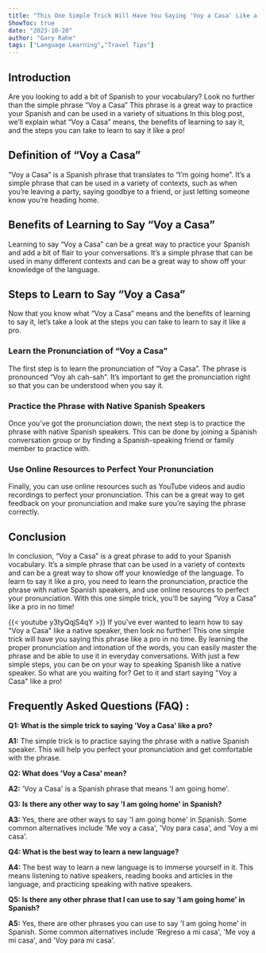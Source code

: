 ```yaml
---
title: "This One Simple Trick Will Have You Saying 'Voy a Casa' Like a Pro!"
ShowToc: true 
date: "2023-10-20"
author: "Gary Rahe" 
tags: ["Language Learning","Travel Tips"]
---
```

## Introduction

Are you looking to add a bit of Spanish to your vocabulary? Look no further than the simple phrase “Voy a Casa” This phrase is a great way to practice your Spanish and can be used in a variety of situations In this blog post, we’ll explain what “Voy a Casa” means, the benefits of learning to say it, and the steps you can take to learn to say it like a pro!

## Definition of “Voy a Casa”

“Voy a Casa” is a Spanish phrase that translates to “I’m going home”. It’s a simple phrase that can be used in a variety of contexts, such as when you’re leaving a party, saying goodbye to a friend, or just letting someone know you’re heading home.

## Benefits of Learning to Say “Voy a Casa”

Learning to say “Voy a Casa” can be a great way to practice your Spanish and add a bit of flair to your conversations. It’s a simple phrase that can be used in many different contexts and can be a great way to show off your knowledge of the language.

## Steps to Learn to Say “Voy a Casa”

Now that you know what “Voy a Casa” means and the benefits of learning to say it, let’s take a look at the steps you can take to learn to say it like a pro.

### Learn the Pronunciation of “Voy a Casa”

The first step is to learn the pronunciation of “Voy a Casa”. The phrase is pronounced “Voy ah cah-sah”. It’s important to get the pronunciation right so that you can be understood when you say it.

### Practice the Phrase with Native Spanish Speakers

Once you’ve got the pronunciation down, the next step is to practice the phrase with native Spanish speakers. This can be done by joining a Spanish conversation group or by finding a Spanish-speaking friend or family member to practice with.

### Use Online Resources to Perfect Your Pronunciation

Finally, you can use online resources such as YouTube videos and audio recordings to perfect your pronunciation. This can be a great way to get feedback on your pronunciation and make sure you’re saying the phrase correctly.

## Conclusion

In conclusion, “Voy a Casa” is a great phrase to add to your Spanish vocabulary. It’s a simple phrase that can be used in a variety of contexts and can be a great way to show off your knowledge of the language. To learn to say it like a pro, you need to learn the pronunciation, practice the phrase with native Spanish speakers, and use online resources to perfect your pronunciation. With this one simple trick, you’ll be saying “Voy a Casa” like a pro in no time!

{{< youtube y3tyQqjS4qY >}} 
If you've ever wanted to learn how to say "Voy a Casa" like a native speaker, then look no further! This one simple trick will have you saying this phrase like a pro in no time. By learning the proper pronunciation and intonation of the words, you can easily master the phrase and be able to use it in everyday conversations. With just a few simple steps, you can be on your way to speaking Spanish like a native speaker. So what are you waiting for? Get to it and start saying "Voy a Casa" like a pro!

## Frequently Asked Questions (FAQ) :
**Q1: What is the simple trick to saying 'Voy a Casa' like a pro?**

**A1:** The simple trick is to practice saying the phrase with a native Spanish speaker. This will help you perfect your pronunciation and get comfortable with the phrase.

**Q2: What does 'Voy a Casa' mean?**

**A2:** 'Voy a Casa' is a Spanish phrase that means 'I am going home'. 

**Q3: Is there any other way to say 'I am going home' in Spanish?**

**A3:** Yes, there are other ways to say 'I am going home' in Spanish. Some common alternatives include 'Me voy a casa', 'Voy para casa', and 'Voy a mi casa'. 

**Q4: What is the best way to learn a new language?**

**A4:** The best way to learn a new language is to immerse yourself in it. This means listening to native speakers, reading books and articles in the language, and practicing speaking with native speakers. 

**Q5: Is there any other phrase that I can use to say 'I am going home' in Spanish?**

**A5:** Yes, there are other phrases you can use to say 'I am going home' in Spanish. Some common alternatives include 'Regreso a mi casa', 'Me voy a mi casa', and 'Voy para mi casa'.



